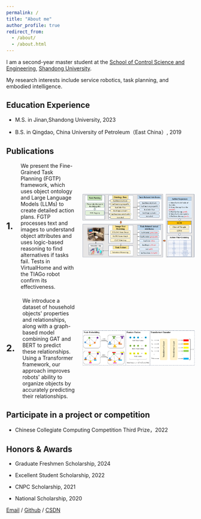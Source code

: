 ```yaml
---
permalink: /
title: "About me"
author_profile: true
redirect_from: 
  - /about/
  - /about.html
---
```


I am a second-year master student at the [School of Control Science and Engineering](https://control.sdu.edu.cn/), [Shandong University](https://www.sdu.edu.cn/?lailu=www.0dh.cn). 

My research interests include service robotics, task planning, and embodied intelligence.



Education Experience
------
* M.S. in Jinan,Shandong University, 2023

* B.S. in Qingdao, China University of Petroleum（East China）, 2019




Publications
------
<div style="display: flex; align-items: center; justify-content: space-between;">
  <div style="flex-shrink: 0; margin-right: 20px; font-size: 24px; font-weight: bold;">
    1.
  </div>
  <div style="flex: 1;">
    We present the Fine-Grained Task Planning (FGTP) framework, which uses object ontology and Large Language Models (LLMs) to create detailed action plans. FGTP processes text and images to understand object attributes and uses logic-based reasoning to find alternatives if tasks fail. Tests in VirtualHome and with the TIAGo robot confirm its effectiveness.
  </div>
  <div style="flex-shrink: 0; margin-left: 20px;">
    <img src="images/RAL-Flowdiagram.png" alt="Flow Diagram" style="max-width: 300px;"/>
  </div>
</div>


<div style="display: flex; align-items: center; justify-content: space-between; margin-top: 20px;">
  <div style="flex-shrink: 0; margin-right: 20px; font-size: 24px; font-weight: bold;">
    2.
  </div>
  <div style="flex: 1;">
    We introduce a dataset of household objects' properties and relationships, along with a graph-based model combining GAT and BERT to predict these relationships. Using a Transformer framework, our approach improves robots' ability to organize objects by accurately predicting their relationships.
  </div>
  <div style="flex-shrink: 0; margin-left: 20px;">
    <img src="images/IROS-Structure.png" alt="Flow Diagram" style="max-width: 300px;"/>
  </div>
</div>



Participate in a project or competition
------
* Chinese Collegiate Computing Competition Third Prize，2022



Honors & Awards
------
* Graduate Freshmen Scholarship, 2024

* Excellent Student Scholarship, 2022

* CNPC Scholarship, 2021

* National Scholarship, 2020



[Email](lixd@mail.sdu.edu.cn) / [Github](https://github.com/Li-XD-Pro) / [CSDN](https://blog.csdn.net/python_plus?spm=1000.2115.3001.5343)
